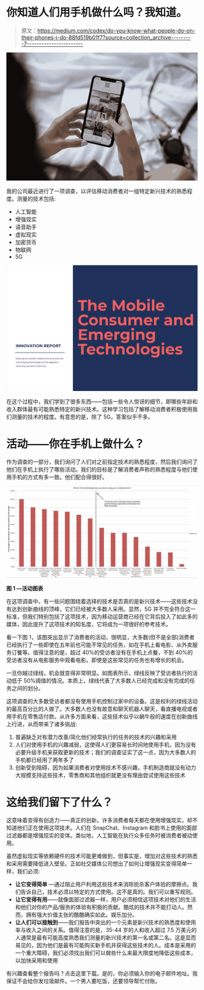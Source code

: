# 你知道人们用手机做什么吗？我知道。

> 原文：<https://medium.com/codex/do-you-know-what-people-do-on-their-phones-i-do-88fd519b01f7?source=collection_archive---------7----------------------->

![](img/8f603f880145c787e33926555575e059.png)

我的公司最近进行了一项调查，以评估移动消费者对一组特定新兴技术的熟悉程度。测量的技术包括:

*   人工智能
*   增强现实
*   语音助手
*   虚拟现实
*   加密货币
*   物联网
*   5G

[![](img/d84968191cea2092fda83b23cd631f29.png)](https://theinnovationpro.com/mobile-and-emerging-tech-report/?utm_source=medium&utm_medium=cover_page_link&utm_campaign=mobileconsumertechreport&utm_content=mobile_activity_post)

在这个过程中，我们学到了很多东西——包括一些令人惊讶的细节，即哪些年龄和收入群体最有可能熟悉特定的新兴技术。这种学习包括了解移动消费者积极使用我们测量的技术的程度。有意思的是，除了 5G，答案似乎不多。

# 活动——你在手机上做什么？

作为调查的一部分，我们询问了人们对之前指定技术的熟悉程度，然后我们询问了他们在手机上执行了哪些活动。我们的目标是了解消费者声称的熟悉程度与他们使用手机的方式有多一致。他们配合得很好。

![](img/1d944cd07096357b834f1bf295da4453.png)

**图 1 —活动图表**

在这项调查中，有一些问题围绕着选择的技术是否真的是新兴技术——这些技术没有达到创新曲线的顶峰，它们已经被大多数人采用。显然，5G 并不完全符合这一标准，但我们特别包括了这项技术，因为移动运营商已经在它背后投入了如此多的媒体，因此提升了这项技术的知名度，它将成为一项很好的参考技术。

看一下图 1，该图突出显示了消费者的活动，很明显，大多数(但不是全部)消费者已经执行了一些即使在五年前也可能不常见的任务，如在手机上看电影、从外卖服务订餐等。值得注意的是，超过 40%的受访者没有在手机上点餐，不到 40%的受访者没有从电影服务中观看电影。即使是这些常见的任务也有增长的机会。

一旦你越过绿线，机会就变得非常明显。如图表所示，绿线反映了受访者执行的活动低于 50%阈值的情况。本质上，绿线代表了大多数人已经完成和没有完成的任务之间的划分。

这项调查的大多数受访者都没有使用手机控制过家中的设备。这是权利的绿线活动的最高百分比的人做了。大多数人也没有故意和聊天机器人聊天，看直播电视或者用手机在零售店付款。从许多方面来看，这些技术似乎以蜗牛般的速度在创新曲线上行进，从而带来了诸多挑战:

1.  普遍缺乏对有潜力改善/简化他们经常执行的任务的技术的兴趣和采用
2.  人们对使用手机的兴趣减弱，这使得人们更容易长时间地使用手机，因为没有必要升级手机来获取更新的技术；我们的调查证实了这一点，因为大多数人的手机都已经用了两年多了
3.  创新受到阻碍，因为如果消费者对使用技术不感兴趣，手机制造商就没有动力大规模支持这些技术，零售商和其他组织就更没有理由尝试使用这些技术

# 这给我们留下了什么？

这意味着变得有创造力——真正的创新。许多消费者每天都在使用增强现实，却不知道他们正在使用这项技术。人们在 SnapChat、Instagram 和脸书上使用的面部过滤器都是增强现实的变体。类似地，人工智能在执行众多任务时被消费者被动使用。

虽然虚拟现实等依赖硬件的技术可能更难做到，但事实是，增加对这些技术的熟悉和采用需要降低进入壁垒。正如社交媒体公司想出了如何让增强现实变得简单一样，我们必须:

*   **让它变得简单** —通过阻止用户利用这些技术来消除扼杀客户体验的摩擦点。我们告诉自己，技术必须以特定的方式使用。这不是真的。我们可以重写规则。
*   **让它变得有用**——就像面部过滤器一样，用户必须相信这项技术对他们的生活和他们对你的产品/服务的体验有积极的贡献。酷炫的技术并不能打动人。然而，拥有强大价值主张的酷酷确实如此。娱乐加分。
*   **让人们可以接触到**——我们报告中突出的一个元素是新兴技术的熟悉度和使用率与收入之间的关系。值得注意的是，35-44 岁的人和收入超过 7.5 万美元的人通常是最有可能高度熟悉我们测量的新兴技术的第一名或第二名。这是显而易见的，因为他们是最有可能购买新手机并获得这些技术的人。成本是采用的一个重大障碍，我们必须找出我们可以做些什么来最大限度地降低这些成本，以加快采用和使用

有兴趣查看整个报告吗？点击这里下载。是的，你必须输入你的电子邮件地址。我保证不会给你发垃圾邮件。一个男人要吃饭，还要领导帮忙付账。